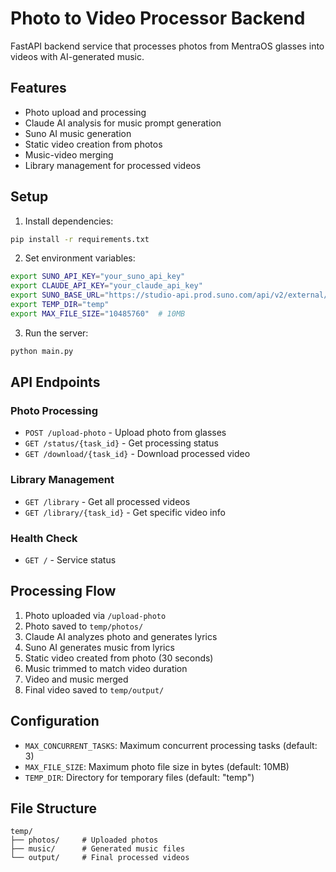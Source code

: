 # Photo to Video Processor Backend

FastAPI backend service that processes photos from MentraOS glasses into videos with AI-generated music.

## Features

- Photo upload and processing
- Claude AI analysis for music prompt generation
- Suno AI music generation
- Static video creation from photos
- Music-video merging
- Library management for processed videos

## Setup

1. Install dependencies:
```bash
pip install -r requirements.txt
```

2. Set environment variables:
```bash
export SUNO_API_KEY="your_suno_api_key"
export CLAUDE_API_KEY="your_claude_api_key"
export SUNO_BASE_URL="https://studio-api.prod.suno.com/api/v2/external/hackmit"
export TEMP_DIR="temp"
export MAX_FILE_SIZE="10485760"  # 10MB
```

3. Run the server:
```bash
python main.py
```

## API Endpoints

### Photo Processing
- `POST /upload-photo` - Upload photo from glasses
- `GET /status/{task_id}` - Get processing status
- `GET /download/{task_id}` - Download processed video

### Library Management
- `GET /library` - Get all processed videos
- `GET /library/{task_id}` - Get specific video info

### Health Check
- `GET /` - Service status

## Processing Flow

1. Photo uploaded via `/upload-photo`
2. Photo saved to `temp/photos/`
3. Claude AI analyzes photo and generates lyrics
4. Suno AI generates music from lyrics
5. Static video created from photo (30 seconds)
6. Music trimmed to match video duration
7. Video and music merged
8. Final video saved to `temp/output/`

## Configuration

- `MAX_CONCURRENT_TASKS`: Maximum concurrent processing tasks (default: 3)
- `MAX_FILE_SIZE`: Maximum photo file size in bytes (default: 10MB)
- `TEMP_DIR`: Directory for temporary files (default: "temp")

## File Structure

```
temp/
├── photos/     # Uploaded photos
├── music/      # Generated music files
└── output/     # Final processed videos
```